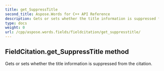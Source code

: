 ```yaml
---
title: get_SuppressTitle
second_title: Aspose.Words for C++ API Reference
description: Gets or sets whether the title information is suppressed from the citation. 
type: docs
weight: 0
url: /cpp/aspose.words.fields/fieldcitation/get_suppresstitle/
---
```

## FieldCitation.get_SuppressTitle method


Gets or sets whether the title information is suppressed from the citation. 

